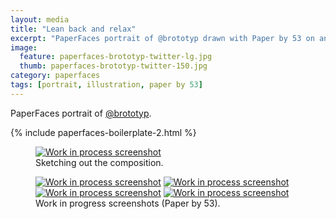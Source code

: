 ```yaml
---
layout: media
title: "Lean back and relax"
excerpt: "PaperFaces portrait of @brototyp drawn with Paper by 53 on an iPad."
image: 
  feature: paperfaces-brototyp-twitter-lg.jpg
  thumb: paperfaces-brototyp-twitter-150.jpg
category: paperfaces
tags: [portrait, illustration, paper by 53]
---
```


PaperFaces portrait of [@brototyp](http://twitter.com/brototyp).

{% include paperfaces-boilerplate-2.html %}

<figure>
	<a href="{{ site.url }}/images/paperfaces-brototyp-process-1-lg.jpg"><img src="{{ site.url }}/images/paperfaces-brototyp-process-1-750.jpg" alt="Work in process screenshot"></a>
	<figcaption>Sketching out the composition.</figcaption>
</figure>

<figure class="half">
	<a href="{{ site.url }}/images/paperfaces-brototyp-process-2-lg.jpg"><img src="{{ site.url }}/images/paperfaces-brototyp-process-2-600.jpg" alt="Work in process screenshot"></a>
	<a href="{{ site.url }}/images/paperfaces-brototyp-process-3-lg.jpg"><img src="{{ site.url }}/images/paperfaces-brototyp-process-3-600.jpg" alt="Work in process screenshot"></a>
	<a href="{{ site.url }}/images/paperfaces-brototyp-process-4-lg.jpg"><img src="{{ site.url }}/images/paperfaces-brototyp-process-4-600.jpg" alt="Work in process screenshot"></a>
	<a href="{{ site.url }}/images/paperfaces-brototyp-process-5-lg.jpg"><img src="{{ site.url }}/images/paperfaces-brototyp-process-5-600.jpg" alt="Work in process screenshot"></a>
	<figcaption>Work in progress screenshots (Paper by 53).</figcaption>
</figure>